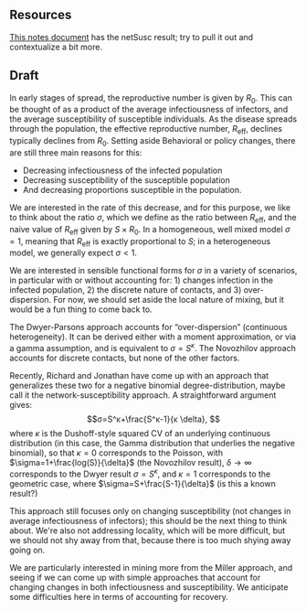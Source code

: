 
## Resources 

[This notes document](notes_NovoANDNetwork.md) has the netSusc result; try to pull it out and contextualize a bit more.

## Draft

In early stages of spread, the reproductive number is given by $R_0$. This can be thought of as a product of the average infectiousness of infectors, and the average susceptibility of susceptible individuals. As the disease spreads through the population, the effective reproductive number, $R_\text{eff}$, declines typically declines from $R_0$. Setting aside Behavioral or policy changes, there are still three main reasons for this: 
- Decreasing infectiousness of the infected population
- Decreasing susceptibility of the susceptible population
- And decreasing proportions susceptible in the population.

We are interested in the rate of this decrease, and for this purpose, we like to think about the ratio $\sigma$, which we define as the ratio between $R_\text{eff}$, and the naive value of $R_\text{eff}$ given by $S\times R_0$. In a homogeneous, well mixed model $\sigma=1$, meaning that $R_\text{eff}$ is exactly proportional to $S$; in a heterogeneous model, we generally expect $\sigma<1$.

We are interested in sensible functional forms for $\sigma$ in a variety of scenarios, in particular with or without accounting for: 1) changes infection in the infected population, 2) the discrete nature of contacts, and 3) over-dispersion. For now, we should set aside the local nature of mixing, but it would be a fun thing to come back to. 

The Dwyer-Parsons approach accounts for “over-dispersion” (continuous heterogeneity). It can be derived either with a moment approximation, or via a gamma assumption, and is equivalent to $σ=S^{κ}$. The Novozhilov approach accounts for discrete contacts, but none of the other factors. 

Recently, Richard and Jonathan have come up with an approach that generalizes these two for a negative binomial degree-distribution, maybe call it the network-susceptibility approach. A straightforward argument gives:
$$σ=S^κ+\frac{S^κ-1}{κ \delta}, $$
where $\kappa$ is the Dushoff-style squared CV of an underlying continuous distribution (in this case, the Gamma distribution that underlies the negative binomial), so that $\kappa=0$ corresponds to the Poisson, with  $\sigma=1+\frac{log(S)}{\delta}$ (the Novozhilov result), $\delta\to\infty$ corresponds to the Dwyer result $\sigma=S^{\kappa}$, and $\kappa=1$ corresponds to the geometric case, where $\sigma=S+\frac{S-1}{\delta}$ (is this a known result?)

This approach still focuses only on changing susceptibility (not changes in average infectiousness of infectors); this should be the next thing to think about. We're also not addressing locality, which will be more difficult, but we should not shy away from that, because there is too much shying away going on.

We are particularly interested in mining more from the Miller approach, and seeing if we can come up with simple approaches that account for changing changes in both infectiousness and susceptibility. We anticipate some difficulties here in terms of accounting for recovery.

<!-- Dictation code

Ignore this.

:%s/Arnold\c/R0/g
:%s/Arthur\c/Reff/g
:%s/Sigma\c/σ/g
:%s/Nova\c/Novozhilov/g

-->

